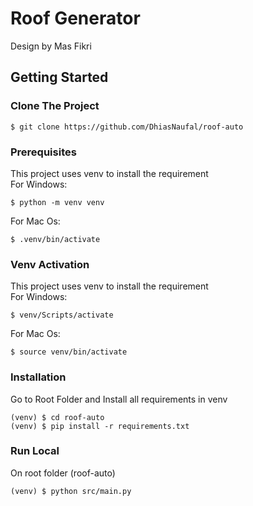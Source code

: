 # Roof Generator

Design by Mas Fikri

## Getting Started

### Clone The Project

```shell
$ git clone https://github.com/DhiasNaufal/roof-auto
```

### Prerequisites

This project uses venv to install the requirement <br/>
For Windows:

```shell
$ python -m venv venv
```

For Mac Os:

```shell
$ .venv/bin/activate
```

<!-- venv activation -->

### Venv Activation

This project uses venv to install the requirement <br/>
For Windows:

```shell
$ venv/Scripts/activate
```

For Mac Os:

```shell
$ source venv/bin/activate
```

<!-- Installation -->

### Installation

Go to Root Folder and
Install all requirements in venv

```shell
(venv) $ cd roof-auto
(venv) $ pip install -r requirements.txt
```

<!-- Run Local -->

### Run Local

On root folder (roof-auto)

```shell
(venv) $ python src/main.py
```
